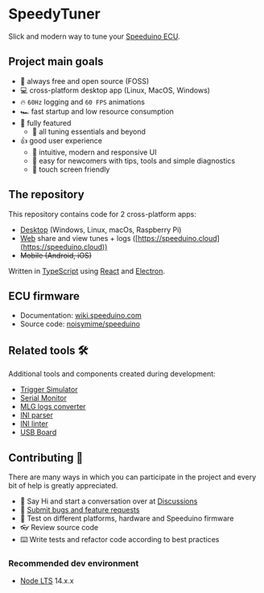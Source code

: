# SpeedyTuner

Slick and modern way to tune your [Speeduino ECU](https://speeduino.com/).

## Project main goals

- 🚀 always free and open source (FOSS)
- 💻 cross-platform desktop app (Linux, MacOS, Windows)
- 🔥 `60Hz` logging and `60 FPS` animations
- 🏎 fast startup and low resource consumption
- 👏 fully featured
  - 🚗 all tuning essentials and beyond
- 👍 good user experience
  - 💎 intuitive, modern and responsive UI
  - 👶 easy for newcomers with tips, tools and simple diagnostics
  - 📱 touch screen friendly

## The repository

This repository contains code for 2 cross-platform apps:

- [Desktop](https://github.com/karniv00l/speedy-tuner/releases) (Windows, Linux, macOs, Raspberry Pi)
- [Web](https://speeduino.cloud) share and view tunes + logs ([https://speeduino.cloud](https://speeduino.cloud))
- ~~Mobile (Android, iOS)~~

Written in [TypeScript](https://github.com/microsoft/TypeScript) using [React](https://github.com/facebook/react) and [Electron](https://github.com/electron/electron).

## ECU firmware

- Documentation: [wiki.speeduino.com](https://wiki.speeduino.com/)
- Source code: [noisymime/speeduino](https://github.com/noisymime/speeduino)

## Related tools 🛠

Additional tools and components created during development:

- [Trigger Simulator](https://github.com/karniv00l/trigger-sim)
- [Serial Monitor](https://github.com/karniv00l/serial-monitor)
- [MLG logs converter](https://github.com/karniv00l/mlg-converter)
- [INI parser](https://github.com/karniv00l/speeduino-ini-parser)
- [INI linter](https://github.com/karniv00l/speeduino-ini-linter)
- [USB Board](https://github.com/karniv00l/usb-boards)

## Contributing 🤝

There are many ways in which you can participate in the project and every bit of help is greatly appreciated.

- 👋 Say Hi and start a conversation over at [Discussions](https://github.com/karniv00l/speedy-tuner/discussions)
- 🐞 [Submit bugs and feature requests](https://github.com/karniv00l/speedy-tuner/issues)
- 🧪 Test on different platforms, hardware and Speeduino firmware
- 👓 Review source code
- ⌨️ Write tests and refactor code according to best practices

### Recommended dev environment

- [Node LTS](https://nodejs.org/) 14.x.x
